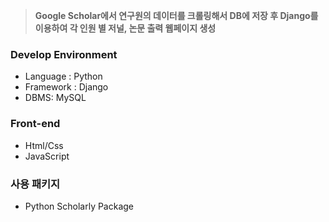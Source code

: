 > **Google Scholar에서 연구원의 데이터를 크롤링해서 DB에 저장 후 Django를 이용하여 각 인원 별 저널, 논문 출력 웹페이지 생성**


### Develop Environment
> 
- Language : Python
- Framework : Django
- DBMS: MySQL

### Front-end
>
- Html/Css
- JavaScript

### 사용 패키지
>
- Python Scholarly Package


